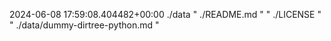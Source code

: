 2024-06-08 17:59:08.404482+00:00
 ./data
"  ./README.md
"
"  ./LICENSE
"
"  ./data/dummy-dirtree-python.md
"
